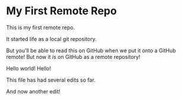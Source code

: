 # My First Remote Repo

This is my first remote repo.

It started life as a local git repository.

But you'll be able to read this on GitHub when we put it onto a GitHub remote!
But now it *is* on GitHub as a remote repository!

Hello world!
Hello!

This file has had several edits so far. 

And now another edit!

